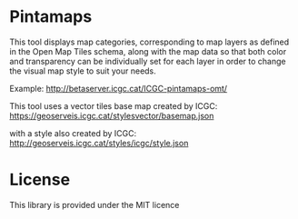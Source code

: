 Pintamaps
=========

This tool displays map categories, corresponding to map layers as defined in the Open Map Tiles schema, along with the map data so that both color and transparency can be individually set for each layer in order to change the visual map style to suit your needs.
 
Example: http://betaserver.icgc.cat/ICGC-pintamaps-omt/

This tool uses a vector tiles base map created by ICGC:
https://geoserveis.icgc.cat/stylesvector/basemap.json

with a style also created by ICGC:
http://geoserveis.icgc.cat/styles/icgc/style.json

License
=========
This library is provided under the MIT licence
